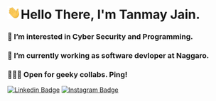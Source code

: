 
<h1 align="left"><img src="/wave.gif" width="30px">Hello There, I'm Tanmay Jain.</h1>

<h3 align="left">👀 I’m interested in Cyber Security and Programming.</h3>
<h3 align="left">🌱 I’m currently working as software devloper at Naggaro.</h3>
<h3 align="left">👨🏻‍💻 Open for geeky collabs. Ping!</h3>

<a target="_blank" href="https://linkedin.com/in/tj07/" target="_blank">
<img src="https://img.shields.io/badge/-tj07-blue?style=for-the-badge&logo=Linkedin&logoColor=white&link=https://linkedin.com/in/tj07/" alt="Linkedin Badge"></a>



<a target="_blank" href="https://instagram.com/t.j.07/" target="_blank">
<img src="https://img.shields.io/badge/-tj07-E1306C?style=for-the-badge&logo=Instagram&logoColor=white&link=https://instagram.com/t.j.07/" alt="Instagram Badge"></a>


<br>

<br>


<!---
tj07-dev/tj07-dev is a ✨ special ✨ repository because its `README.md` (this file) appears on your GitHub profile.
You can click the Preview link to take a look at your changes.
--->
